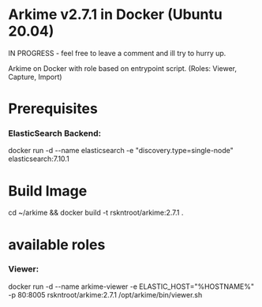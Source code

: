 # Arkime v2.7.1 in Docker (Ubuntu 20.04)

IN PROGRESS - feel free to leave a comment and ill try to hurry up.

Arkime on Docker with role based on entrypoint script. (Roles: Viewer, Capture, Import)

# Prerequisites
### ElasticSearch Backend:
docker run -d --name elasticsearch -e "discovery.type=single-node" elasticsearch:7.10.1

# Build Image
cd ~/arkime && docker build -t rskntroot/arkime:2.7.1 .

# available roles
### Viewer:
docker run -d --name arkime-viewer -e ELASTIC_HOST="%HOSTNAME%" -p 80:8005 rskntroot/arkime:2.7.1 /opt/arkime/bin/viewer.sh

